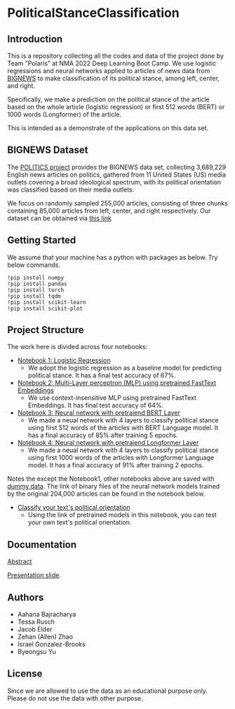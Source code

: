 # PoliticalStanceClassification

## Introduction

This is a repository collecting all the codes and data of the project done by Team "Polaris" at NMA 2022 Deep Learning Boot Camp. We use logistic regressions and neural networks applied to articles of news data from [BIGNEWS](https://github.com/launchnlp/POLITICS) to make classification of its political stance, among left, center, and right.

Specifically, we make a prediction on the political stance of the article based on the whole article (logistic regression) or first 512 words (BERT) or 1000 words (Longformer) of the article.

This is intended as a demonstrate of the applications on this data set.

## BIGNEWS Dataset

The [POLITICS project](https://github.com/launchnlp/POLITICS) provides the BIGNEWS data set, collecting 3,689,229 English news articles on politics, gathered from 11 United States (US) media outlets covering a broad ideological spectrum, with its political orientation was classified based on their media outlets.

We focus on randomly sampled 255,000 articles, consisting of three chunks containing 85,000 articles from left, center, and right respectively. Our dataset can be obtained via [this link](https://drive.google.com/drive/folders/1HVmXj-dzE0WfLxuOiT4dCcuKpd7ujOOo?usp=sharing)

## Getting Started

We assume that your machine has a python with packages as below. Try below commands.

```
!pip install numpy 
!pip install pandas 
!pip install torch
!pip install tqdm
!pip install scikit-learn
!pip install scikit-plot
```

## Project Structure

The work here is divided across four notebooks:

- [Notebook 1: Logistic Regression](https://github.com/PolarisNMA2022/PoliticalStanceClassification/blob/a733de1b9393db44d1cc63bd2271cc56e3cec362/notebooks/Political_stance_classification_using_Logistic_regression.ipynb)
  - We adopt the logistic regression as a baseline model for predicting political stance. It has a final test accuracy of 67%.
- [Notebook 2: Multi-Layer perceptron (MLP) using pretrained FastText Embeddings]()
  - We use context-insensitive MLP using pretrained FastText Embeddings. It has final test accuracy of 64%.
- [Notebook 3: Neural network with pretraiend BERT Layer](https://github.com/PolarisNMA2022/PoliticalStanceClassification/blob/a733de1b9393db44d1cc63bd2271cc56e3cec362/notebooks/Political_stance_classification_using_BERT.ipynb)
  - We made a neual network with 4 layers to classify political stance using first 512 words of the articles with BERT Language model. It has a final accuracy of 85% after training 5 epochs.
- [Notebook 4: Neural network with pretraiend Longformer Layer]()
  - We made a neual network with 4 layers to classify political stance using first 1000 words of the articles with Longformer Language model. It has a final accuracy of 91% after training 2 epochs.

Notes the except the Notebook1, other notebooks above are saved with [dummy data](). The link of binary files of the neural network models trained by the original 204,000 articles can be found in the notebook below.

- [Classify your text's political orientation]() 
  - Using the link of pretrained models in this notebook, you can test your own text's political orientation.

## Documentation

[Abstract](https://docs.google.com/document/d/1uBWZooerQSk8PmtrDBZtR850WxHowzmCEZ_pSW9FasQ/edit?usp=sharing)

[Presentation slide](https://docs.google.com/presentation/d/1iYPFpMIYJ0tZMFMXth1qcTFEZ7nMG3BIJcqPQ_7nJvU/edit?usp=sharing).

## Authors

- Aahana Bajracharya
- Tessa Rusch 
- Jacob Elder
- Zehan (Allen) Zhao
- Israel Gonzalez-Brooks
- Byeongsu Yu

## License

Since we are allowed to use the data as an educational purpose only. Please do not use the data with other purpose.
